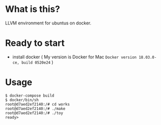 # What is this?
LLVM environment for ubuntus on docker.

# Ready to start
- install docker ( My version is Docker for Mac `Docker version 18.03.0-ce, build 0520e24` )

# Usage

```
$ docker-compose build
$ docker/bin/sh
root@d7aed2ef2140:/# cd works
root@d7aed2ef2140:/# ./make
root@d7aed2ef2140:/# ./toy
ready> 
```

